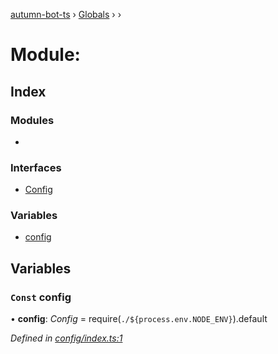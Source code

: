 [autumn-bot-ts](../README.md) › [Globals](../globals.md) › [](autumn_bot_ts.reflection-0.md) › [](autumn_bot_ts.reflection-0.reflection-1.md)

# Module:

## Index

### Modules

-   [](autumn_bot_ts.reflection-0.reflection-1.reflection-1808.md)

### Interfaces

-   [Config](../interfaces/autumn_bot_ts.reflection-0.reflection-1.config.md)

### Variables

-   [config](autumn_bot_ts.reflection-0.reflection-1.md#const-config)

## Variables

### `Const` config

• **config**: _Config_ = require(`./${process.env.NODE_ENV}`).default

_Defined in [config/index.ts:1](https://github.com/GwenBebe/autumn-bot-ts/blob/c2ba4cd/config/index.ts#L1)_
